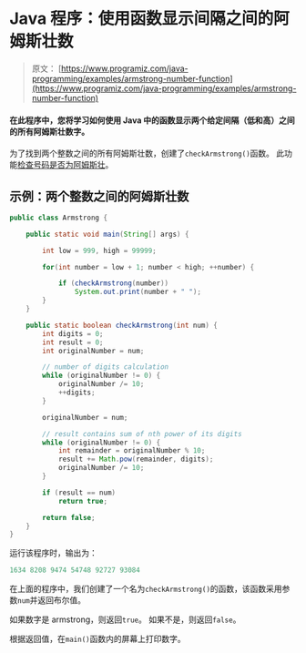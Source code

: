 # Java 程序：使用函数显示间隔之间的阿姆斯壮数

> 原文： [https://www.programiz.com/java-programming/examples/armstrong-number-function](https://www.programiz.com/java-programming/examples/armstrong-number-function)

#### 在此程序中，您将学习如何使用 Java 中的函数显示两个给定间隔（低和高）之间的所有阿姆斯壮数字。

为了找到两个整数之间的所有阿姆斯壮数，创建了`checkArmstrong()`函数。 此功能[检查号码是否为阿姆斯壮](/java-programming/examples/armstrong-number "Check armstrong number in Java")。

## 示例：两个整数之间的阿姆斯壮数

```java
public class Armstrong {

    public static void main(String[] args) {

        int low = 999, high = 99999;

        for(int number = low + 1; number < high; ++number) {

            if (checkArmstrong(number))
                System.out.print(number + " ");
        }
    }

    public static boolean checkArmstrong(int num) {
        int digits = 0;
        int result = 0;
        int originalNumber = num;

        // number of digits calculation
        while (originalNumber != 0) {
            originalNumber /= 10;
            ++digits;
        }

        originalNumber = num;

        // result contains sum of nth power of its digits
        while (originalNumber != 0) {
            int remainder = originalNumber % 10;
            result += Math.pow(remainder, digits);
            originalNumber /= 10;
        }

        if (result == num)
            return true;

        return false;
    }
}
```

运行该程序时，输出为：

```java
1634 8208 9474 54748 92727 93084 
```

在上面的程序中，我们创建了一个名为`checkArmstrong()`的函数，该函数采用参数`num`并返回布尔值。

如果数字是 armstrong，则返回`true`。 如果不是，则返回`false`。

根据返回值，在`main()`函数内的屏幕上打印数字。